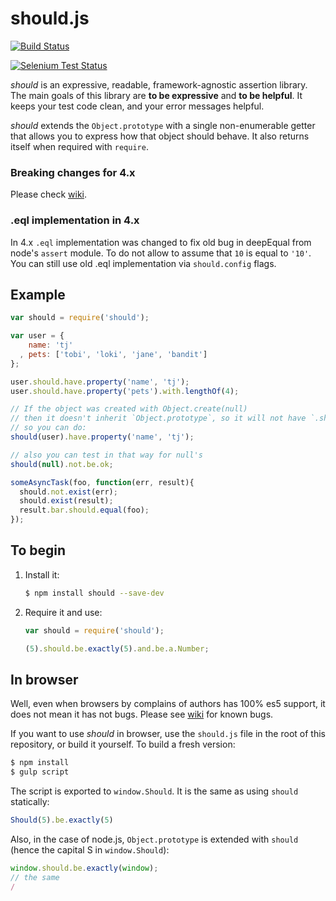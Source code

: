 # should.js

[![Build Status](https://travis-ci.org/shouldjs/should.js.svg?branch=master)](https://travis-ci.org/shouldjs/should.js)

[![Selenium Test Status](https://saucelabs.com/browser-matrix/shouldjs.svg)](https://saucelabs.com/u/shouldjs)

_should_ is an expressive, readable, framework-agnostic assertion library. The main goals of this library are __to be expressive__ and __to be helpful__. It keeps your test code clean, and your error messages helpful.

_should_ extends the `Object.prototype` with a single non-enumerable getter that allows you to express how that object should behave. It also returns itself when required with `require`.

### Breaking changes for 4.x

Please check [wiki](https://github.com/shouldjs/should.js/wiki/Breaking-changes-4.x).

### .eql implementation in 4.x

In 4.x `.eql` implementation was changed to fix old bug in deepEqual from node's `assert` module. To do not allow to assume that `10` is equal to `'10'`. You can still use old .eql implementation via `should.config` flags.

## Example
```javascript
var should = require('should');

var user = {
    name: 'tj'
  , pets: ['tobi', 'loki', 'jane', 'bandit']
};

user.should.have.property('name', 'tj');
user.should.have.property('pets').with.lengthOf(4);

// If the object was created with Object.create(null)
// then it doesn't inherit `Object.prototype`, so it will not have `.should` getter
// so you can do:
should(user).have.property('name', 'tj');

// also you can test in that way for null's
should(null).not.be.ok;

someAsyncTask(foo, function(err, result){
  should.not.exist(err);
  should.exist(result);
  result.bar.should.equal(foo);
});
```
## To begin

 1. Install it:

    ```bash
    $ npm install should --save-dev
    ```

 2. Require it and use:

    ```js
    var should = require('should');

    (5).should.be.exactly(5).and.be.a.Number;
    ```

## In browser

Well, even when browsers by complains of authors has 100% es5 support, it does not mean it has not bugs. Please see [wiki](https://github.com/shouldjs/should.js/wiki/Known-Bugs) for known bugs.

If you want to use _should_ in browser, use the `should.js` file in the root of this repository, or build it yourself. To build a fresh version:

```bash
$ npm install
$ gulp script
```

The script is exported to `window.Should`. It is the same as using `should` statically:

```js
Should(5).be.exactly(5)
```

Also, in the case of node.js, `Object.prototype` is extended with `should` (hence the capital S in `window.Should`):

```js
window.should.be.exactly(window);
// the same
/